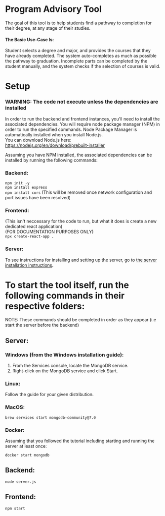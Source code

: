 
# Program Advisory Tool
The goal of this tool is to help students find a pathway to completion for their degree, at any stage of their studies. 

#### The Basic Use-Case Is:
Student selects a degree and major, and provides the courses that they have already completed. The system auto-completes as much as possible the pathway to graduation. Incomplete parts can be completed by the student manually, and the system checks if the selection of courses is valid.

# Setup
### WARNING: The code not execute unless the dependencies are installed

In order to run the backend and frontend instances, you'll need to install the associated dependencies. You will require node package manager (NPM) in order to run the specified commands. 
Node Package Manager is automatically installed when you install Node.js.  
You can download Node.js here:  
https://nodejs.org/en/download/prebuilt-installer   

Assuming you have NPM installed, the associated dependencies can be installed by running the following commands:

### Backend:
`npm init -y`  
`npm install express`  
`npm install cors` (This will be removed once network configuration and port issues have been resolved)  

### Frontend:
(This isn't neccessary for the code to run, but what it does is create a new dedicated react application)  
(FOR DOCUMENTATION PURPOSES ONLY)  
`npx create-react-app .`  

### Server:
To see instructions for installing and setting up the server, go to [the server installation instructions](/serverInstallation/README.MD).


# To start the tool itself, run the following commands in their respective folders:
NOTE: These commands should be completed in order as they appear (i.e start the server before the backend)
## Server:
### Windows (from the Windows installation guide):
1. From the Services console, locate the MongoDB service.
2. Right-click on the MongoDB service and click Start.

### Linux:
Follow the guide for your given distribution.

### MacOS:
`brew services start mongodb-community@7.0`

### Docker:
Assuming that you followed the tutorial including starting and running the server at least once:

`docker start mongodb`

## Backend:
`node server.js`

## Frontend:
`npm start`
